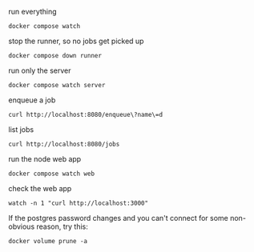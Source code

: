 run everything

```
docker compose watch
```

stop the runner, so no jobs get picked up

```
docker compose down runner
```

run only the server

```
docker compose watch server
```

enqueue a job

```
curl http://localhost:8080/enqueue\?name\=d
```

list jobs

```
curl http://localhost:8080/jobs
```

run the node web app

```
docker compose watch web
```

check the web app

```
watch -n 1 "curl http://localhost:3000"
```

If the postgres password changes and you can't connect for some non-obvious reason, try this:

```
docker volume prune -a
```
